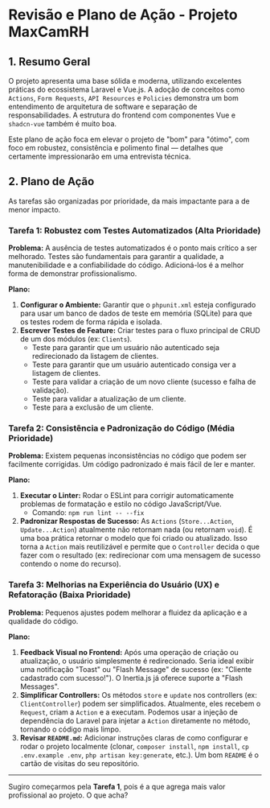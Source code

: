 # Revisão e Plano de Ação - Projeto MaxCamRH

## 1. Resumo Geral

O projeto apresenta uma base sólida e moderna, utilizando excelentes práticas do ecossistema Laravel e Vue.js. A adoção de conceitos como `Actions`, `Form Requests`, `API Resources` e `Policies` demonstra um bom entendimento de arquitetura de software e separação de responsabilidades. A estrutura do frontend com componentes Vue e `shadcn-vue` também é muito boa.

Este plano de ação foca em elevar o projeto de "bom" para "ótimo", com foco em robustez, consistência e polimento final — detalhes que certamente impressionarão em uma entrevista técnica.

## 2. Plano de Ação

As tarefas são organizadas por prioridade, da mais impactante para a de menor impacto.

### Tarefa 1: Robustez com Testes Automatizados (Alta Prioridade)

**Problema:** A ausência de testes automatizados é o ponto mais crítico a ser melhorado. Testes são fundamentais para garantir a qualidade, a manutenibilidade e a confiabilidade do código. Adicioná-los é a melhor forma de demonstrar profissionalismo.

**Plano:**
1.  **Configurar o Ambiente:** Garantir que o `phpunit.xml` esteja configurado para usar um banco de dados de teste em memória (SQLite) para que os testes rodem de forma rápida e isolada.
2.  **Escrever Testes de Feature:** Criar testes para o fluxo principal de CRUD de um dos módulos (ex: `Clients`).
    *   Teste para garantir que um usuário não autenticado seja redirecionado da listagem de clientes.
    *   Teste para garantir que um usuário autenticado consiga ver a listagem de clientes.
    *   Teste para validar a criação de um novo cliente (sucesso e falha de validação).
    *   Teste para validar a atualização de um cliente.
    *   Teste para a exclusão de um cliente.

### Tarefa 2: Consistência e Padronização do Código (Média Prioridade)

**Problema:** Existem pequenas inconsistências no código que podem ser facilmente corrigidas. Um código padronizado é mais fácil de ler e manter.

**Plano:**
1.  **Executar o Linter:** Rodar o ESLint para corrigir automaticamente problemas de formatação e estilo no código JavaScript/Vue.
    *   Comando: `npm run lint -- --fix`
2.  **Padronizar Respostas de Sucesso:** As `Actions` (`Store...Action`, `Update...Action`) atualmente não retornam nada (ou retornam `void`). É uma boa prática retornar o modelo que foi criado ou atualizado. Isso torna a `Action` mais reutilizável e permite que o `Controller` decida o que fazer com o resultado (ex: redirecionar com uma mensagem de sucesso contendo o nome do recurso).

### Tarefa 3: Melhorias na Experiência do Usuário (UX) e Refatoração (Baixa Prioridade)

**Problema:** Pequenos ajustes podem melhorar a fluidez da aplicação e a qualidade do código.

**Plano:**
1.  **Feedback Visual no Frontend:** Após uma operação de criação ou atualização, o usuário simplesmente é redirecionado. Seria ideal exibir uma notificação "Toast" ou "Flash Message" de sucesso (ex: "Cliente cadastrado com sucesso!"). O Inertia.js já oferece suporte a "Flash Messages".
2.  **Simplificar Controllers:** Os métodos `store` e `update` nos controllers (ex: `ClientController`) podem ser simplificados. Atualmente, eles recebem o `Request`, criam a `Action` e a executam. Podemos usar a injeção de dependência do Laravel para injetar a `Action` diretamente no método, tornando o código mais limpo.
3.  **Revisar `README.md`:** Adicionar instruções claras de como configurar e rodar o projeto localmente (clonar, `composer install`, `npm install`, `cp .env.example .env`, `php artisan key:generate`, etc.). Um bom `README` é o cartão de visitas do seu repositório.

---

Sugiro começarmos pela **Tarefa 1**, pois é a que agrega mais valor profissional ao projeto. O que acha?
